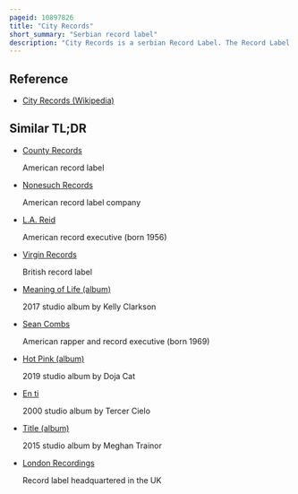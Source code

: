 ```yaml
---
pageid: 10897826
title: "City Records"
short_summary: "Serbian record label"
description: "City Records is a serbian Record Label. The Record Label is Part of the pink Media Group founded in 1997. It's the Home of some of the most selling balkan Pop Artists."
---
```


## Reference

- [City Records (Wikipedia)](https://en.wikipedia.org/?curid=10897826)

## Similar TL;DR

- [County Records](/tldr/en/county-records)

  American record label

- [Nonesuch Records](/tldr/en/nonesuch-records)

  American record label company

- [L.A. Reid](/tldr/en/la-reid)

  American record executive (born 1956)

- [Virgin Records](/tldr/en/virgin-records)

  British record label

- [Meaning of Life (album)](/tldr/en/meaning-of-life-album)

  2017 studio album by Kelly Clarkson

- [Sean Combs](/tldr/en/sean-combs)

  American rapper and record executive (born 1969)

- [Hot Pink (album)](/tldr/en/hot-pink-album)

  2019 studio album by Doja Cat

- [En ti](/tldr/en/en-ti)

  2000 studio album by Tercer Cielo

- [Title (album)](/tldr/en/title-album)

  2015 studio album by Meghan Trainor

- [London Recordings](/tldr/en/london-recordings)

  Record label headquartered in the UK
